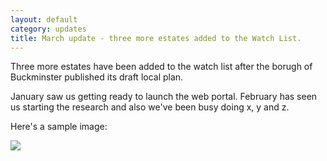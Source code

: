 ```yaml
---
layout: default
category: updates
title: March update - three more estates added to the Watch List. 
---
```

Three more estates have been added to the watch list after the borugh of Buckminster published its draft local plan. 

January saw us getting ready to launch the web portal. February has seen us starting the research and also we've been busy doing x, y and z. 

Here's a sample image:

![](http://35percent.org/img/acorndemolition.jpeg)
